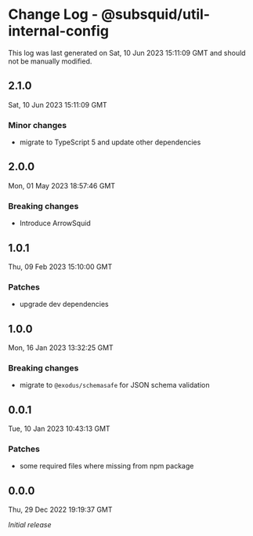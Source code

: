 # Change Log - @subsquid/util-internal-config

This log was last generated on Sat, 10 Jun 2023 15:11:09 GMT and should not be manually modified.

## 2.1.0
Sat, 10 Jun 2023 15:11:09 GMT

### Minor changes

- migrate to TypeScript 5 and update other dependencies

## 2.0.0
Mon, 01 May 2023 18:57:46 GMT

### Breaking changes

- Introduce ArrowSquid

## 1.0.1
Thu, 09 Feb 2023 15:10:00 GMT

### Patches

- upgrade dev dependencies

## 1.0.0
Mon, 16 Jan 2023 13:32:25 GMT

### Breaking changes

- migrate to `@exodus/schemasafe` for JSON schema validation

## 0.0.1
Tue, 10 Jan 2023 10:43:13 GMT

### Patches

- some required files where missing from npm package

## 0.0.0
Thu, 29 Dec 2022 19:19:37 GMT

_Initial release_

